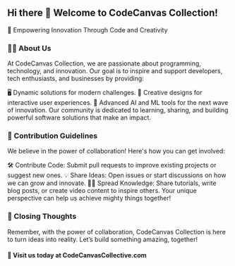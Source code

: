 ## Hi there 👋 Welcome to CodeCanvas Collection!

<!-- Your tagline -->
🌟 Empowering Innovation Through Code and Creativity

### 🙋‍♀️ About Us
At CodeCanvas Collection, we are passionate about programming, technology, and innovation. Our goal is to inspire and support developers, tech enthusiasts, and businesses by providing:

🖥 Dynamic solutions for modern challenges.
🎨 Creative designs for interactive user experiences.
🤖 Advanced AI and ML tools for the next wave of innovation.
Our community is dedicated to learning, sharing, and building powerful software solutions that make an impact.

### 🌈 Contribution Guidelines
We believe in the power of collaboration! Here's how you can get involved:

🛠 Contribute Code: Submit pull requests to improve existing projects or suggest new ones.
💡 Share Ideas: Open issues or start discussions on how we can grow and innovate.
🧑‍🏫 Spread Knowledge: Share tutorials, write blog posts, or create video content to inspire others.
Your unique perspective can help us achieve mighty things together!

### 🧙 Closing Thoughts
Remember, with the power of collaboration, CodeCanvas Collection is here to turn ideas into reality. Let’s build something amazing, together!

#### 🚀 Visit us today at CodeCanvasCollective.com
